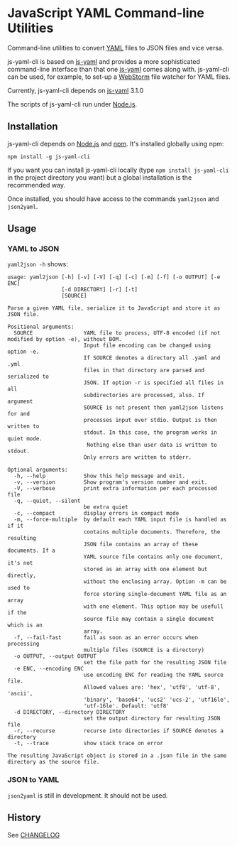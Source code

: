 JavaScript YAML Command-line Utilities
======================================

Command-line utilities to convert [YAML](http://yaml.org/) files to JSON files and vice versa.

js-yaml-cli is based on [js-yaml](http://github.com/nodeca/js-yaml)
and provides a more sophisticated command-line interface 
than that one [js-yaml](http://github.com/nodeca/js-yaml) comes along with. js-yaml-cli can be used, for example, to
set-up a [WebStorm](http://www.jetbrains.com/webstorm) file watcher for YAML files.

Currently, js-yaml-cli depends on [js-yaml](http://github.com/nodeca/js-yaml#) 3.1.0

The scripts of js-yaml-cli run under [Node.js](http://nodejs.org/).

## Installation

js-yaml-cli depends on [Node.js](http://nodejs.org/) and [npm](http://npmjs.org/). It's
installed globally using npm:

```
npm install -g js-yaml-cli
```

If you want you can install js-yaml-cli locally (type `npm install js-yaml-cli` in the project directory you want)
but a global installation is the recommended way.

Once installed, you should have access to the commands `yaml2json` and `json2yaml`.

## Usage

### YAML to JSON

`yaml2json -h` shows:

~~~
usage: yaml2json [-h] [-v] [-V] [-q] [-c] [-m] [-f] [-o OUTPUT] [-e ENC]
                 [-d DIRECTORY] [-r] [-t]
                 [SOURCE]

Parse a given YAML file, serialize it to JavaScript and store it as JSON file.

Positional arguments:
  SOURCE                YAML file to process, UTF-8 encoded (if not modified by option -e), without BOM.
                        Input file encoding can be changed using option -e.
                        If SOURCE denotes a directory all .yaml and .yml
                        files in that directory are parsed and serialized to
                        JSON. If option -r is specified all files in all
                        subdirectories are processed, also. If argument
                        SOURCE is not present then yaml2json listens for and
                        processes input over stdio. Output is then written to
                        stdout. In this case, the program works in quiet mode.
                         Nothing else than user data is written to stdout.
                        Only errors are written to stderr.

Optional arguments:
  -h, --help            Show this help message and exit.
  -v, --version         Show program's version number and exit.
  -V, --verbose         print extra information per each processed file
  -q, --quiet, --silent
                        be extra quiet
  -c, --compact         display errors in compact mode
  -m, --force-multiple  by default each YAML input file is handled as if it
                        contains multiple documents. Therefore, the resulting
                        JSON file contains an array of these documents. If a
                        YAML source file contains only one document, it's not
                        stored as an array with one element but directly,
                        without the enclosing array. Option -m can be used to
                        force storing single-document YAML file as an array
                        with one element. This option may be usefull if the
                        source file may contain a single document which is an
                        array.
  -f, --fail-fast       fail as soon as an error occurs when processing
                        multiple files (SOURCE is a directory)
  -o OUTPUT, --output OUTPUT
                        set the file path for the resulting JSON file
  -e ENC, --encoding ENC
                        use encoding ENC for reading the YAML source file.
                        Allowed values are: 'hex', 'utf8', 'utf-8', 'ascii',
                        'binary', 'base64', 'ucs2' 'ucs-2', 'utf16le',
                        'utf-16le'. Default: 'utf8'
  -d DIRECTORY, --directory DIRECTORY
                        set the output directory for resulting JSON file
  -r, --recurse         recurse into directories if SOURCE denotes a directory
  -t, --trace           show stack trace on error

The resulting JavaScript object is stored in a .json file in the same directory as the source file.
~~~

### JSON to YAML

`json2yaml` is still in development. It should not be used.

## History

See [CHANGELOG](CHANGELOG.md)
